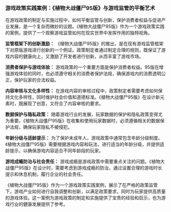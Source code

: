 ### 游戏政策实践案例：《植物大战僵尸95版》与游戏监管的平衡艺术

在游戏政策的制定与实施过程中，如何平衡监管与创新，保护消费者权益与促进产业发展，是一个复杂而微妙的议题。《植物大战僵尸95版》作为一个游戏政策实践的案例，提供了一个观察游戏监管如何在现实世界中发挥作用的独特视角。

**监管框架下的创新激励：**
《植物大战僵尸95版》的推出，是在现有游戏监管框架下对原版游戏进行创新的一个例证。政策制定者通过制定合理的规则，既保证了游戏内容的健康向上，又激励了开发者进行创新，从而丰富了游戏市场。

**消费者保护与游戏体验：**
游戏政策的一个重要方面是保护消费者权益。95版在增强游戏体验的同时，也必须遵守相关的消费者保护法规，确保游戏内的消费透明公正，保护玩家的合法权益。

**内容审核与文化多样性：**
在游戏内容的审核过程中，政策制定者需要考虑如何保持文化多样性，同时维护社会价值和道德标准。《植物大战僵尸95版》在设计新元素时，既展现了创意，又符合了内容审核的要求。

**数据保护与隐私政策：**
随着游戏行业的发展，玩家数据的保护和隐私政策变得尤为重要。《植物大战僵尸95版》在收集和使用玩家数据时，必须遵循相关的数据保护法规，确保玩家隐私不被侵犯。

**年龄分级与适龄提示：**
为了保护未成年人，游戏政策中通常包含年龄分级制度。《植物大战僵尸95版》需要根据游戏内容和玩法，进行适当的年龄分级，并提供适龄提示，以确保游戏内容适合不同年龄段的玩家。

**游戏成瘾防治与社会责任：**
游戏成瘾是游戏政策中需要重点关注的问题。《植物大战僵尸95版》在设计时，需要考虑到游戏成瘾的防治，通过设置合理的游戏时长提示和休息机制，履行企业的社会责任。

《植物大战僵尸95版》作为一个游戏政策实践案例，展示了在严格的政策监管下，游戏产业如何进行自我调整和创新，以满足政策要求，同时为玩家提供高质量的游戏体验。这一案例为游戏政策的制定和实施提供了宝贵的经验和启示，也为游戏行业的健康发展提供了参考。